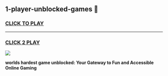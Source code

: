 
## 1-player-unblocked-games 👋
<h3>
<a href="https://premium.freeplayer.one?title=1-player-unblocked-games&ref=14F">CLICK TO PLAY</a></h3>
<hr>

<h3>
<a href="https://premium.freeplayer.one?title=1-player-unblocked-games&ref=14F">CLICK 2 PLAY</a>
  
</h3>

<a href="https://premium.freeplayer.one?title=1-player-unblocked-games&ref=12F/"><img src="https://clearcache.store/games.png"></a>


**worlds hardest game unblocked: Your Gateway to Fun and Accessible Online Gaming**
